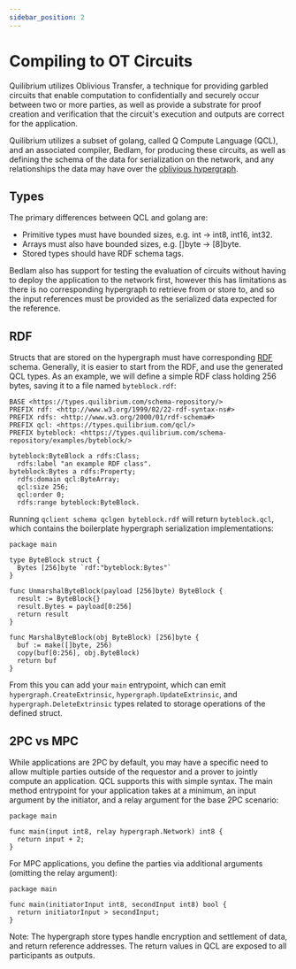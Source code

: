 ```yaml
---
sidebar_position: 2
---
```


# Compiling to OT Circuits

Quilibrium utilizes Oblivious Transfer, a technique for providing garbled circuits that enable computation to confidentially and securely occur between two or more parties, as well as provide a substrate for proof creation and verification that the circuit's execution and outputs are correct for the application.

Quilibrium utilizes a subset of golang, called Q Compute Language (QCL), and an associated compiler, Bedlam, for producing these circuits, as well as defining the schema of the data for serialization on the network, and any relationships the data may have over the [oblivious hypergraph](../../../learn/oblivious-hypergraph/rdf-storage.md).

## Types

The primary differences between QCL and golang are:

- Primitive types must have bounded sizes, e.g. int -> int8, int16, int32.
- Arrays must also have bounded sizes, e.g. []byte -> \[8]byte.
- Stored types should have RDF schema tags.

Bedlam also has support for testing the evaluation of circuits without having to deploy the application to the network first, however this has limitations as there is no corresponding hypergraph to retrieve from or store to, and so the input references must be provided as the serialized data expected for the reference.

## RDF

Structs that are stored on the hypergraph must have corresponding [RDF](../../../learn/oblivious-hypergraph/rdf-storage.md) schema. Generally, it is easier to start from the RDF, and use the generated QCL types. As an example, we will define a simple RDF class holding 256 bytes, saving it to a file named `byteblock.rdf`:

```
BASE <https://types.quilibrium.com/schema-repository/>
PREFIX rdf: <http://www.w3.org/1999/02/22-rdf-syntax-ns#>
PREFIX rdfs: <http://www.w3.org/2000/01/rdf-schema#>
PREFIX qcl: <https://types.quilibrium.com/qcl/>
PREFIX byteblock: <https://types.quilibrium.com/schema-repository/examples/byteblock/>

byteblock:ByteBlock a rdfs:Class;
  rdfs:label "an example RDF class".
byteblock:Bytes a rdfs:Property;
  rdfs:domain qcl:ByteArray;
  qcl:size 256;
  qcl:order 0;
  rdfs:range byteblock:ByteBlock.
```

Running `qclient schema qclgen byteblock.rdf` will return `byteblock.qcl`, which contains the boilerplate hypergraph serialization implementations:

```
package main

type ByteBlock struct {
  Bytes [256]byte `rdf:"byteblock:Bytes"`
}

func UnmarshalByteBlock(payload [256]byte) ByteBlock {
  result := ByteBlock{}
  result.Bytes = payload[0:256]
  return result
}

func MarshalByteBlock(obj ByteBlock) [256]byte {
  buf := make([]byte, 256)
  copy(buf[0:256], obj.ByteBlock)
  return buf
}
```

From this you can add your `main` entrypoint, which can emit `hypergraph.CreateExtrinsic`, `hypergraph.UpdateExtrinsic`, and `hypergraph.DeleteExtrinsic` types related to storage operations of the defined struct.

## 2PC vs MPC

While applications are 2PC by default, you may have a specific need to allow multiple parties outside of the requestor and a prover to jointly compute an application. QCL supports this with simple syntax. The main method entrypoint for your application takes at a minimum, an input argument by the initiator, and a relay argument for the base 2PC scenario:

```
package main

func main(input int8, relay hypergraph.Network) int8 {
  return input + 2;
}
```

For MPC applications, you define the parties via additional arguments (omitting the relay argument):

```
package main

func main(initiatorInput int8, secondInput int8) bool {
  return initiatorInput > secondInput;
}
```

Note: The hypergraph store types handle encryption and settlement of data, and return reference addresses. The return values in QCL are exposed to all participants as outputs.